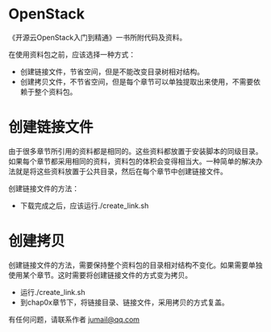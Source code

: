 OpenStack
=========

《开源云OpenStack入门到精通》一书所附代码及资料。

在使用资料包之前，应该选择一种方式：

- 创建链接文件，节省空间，但是不能改变目录树相对结构。
- 创建拷贝文件，不节省空间，但是每个章节可以单独提取出来使用，不需要依赖于整个资料包。


# 创建链接文件
由于很多章节所引用的资料都是相同的。这些资料都放置于安装脚本的同级目录。如果每个章节都采用相同的资料，资料包的体积会变得相当大。一种简单的解决办法就是将这些资料放置于公共目录，然后在每个章节中创建链接文件。

创建链接文件的方法：
* 下载完成之后，应该运行./create_link.sh


# 创建拷贝

创建链接文件的方法，需要保持整个资料包的目录相对结构不变化。如果需要单独使用某个章节。这时需要将创建链接文件的方式变为拷贝。

- 运行./create_link.sh
- 到chap0x章节下，将链接目录、链接文件，采用拷贝的方式复盖。

有任何问题，请联系作者 jumail@qq.com
